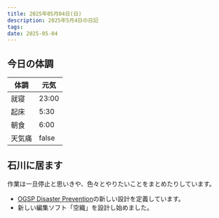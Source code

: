 ```yaml
---
title: 2025年05月04日(日)
description: 2025年5月4日の日記
tags: 
date: 2025-05-04
---
```

## 今日の体調

| 体調  | 元気    |
| --- | ----- |
| 就寝  | 23:00 |
| 起床  | 5:30  |
| 朝食  | 6:00  |
| 天気痛 | false |

## 石川に居ます
作業は一旦停止と思いきや、色々とやりたいことをまとめたりしています。

- [OGSP Disaster Prevention](../../okayugroup/OGSP/application/disaster-prevention/OGSP%20Disaster%20Prevention.md)の新しい設計を定義しています。
- 新しい編集ソフト「空織」を設計し始めました。
